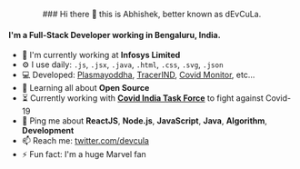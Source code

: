 <div align="center">
  <p>
    ### Hi there 👋 this is Abhishek, better known as dEvCuLa.
  </p>
</div>

#### I'm a Full-Stack Developer working in Bengaluru, India.

- 🏢 I'm currently working at **Infosys Limited**
- ⚙️ I use daily: `.js`, `.jsx`, `.java`, `.html`, `.css`, `.svg`, `.json`
- 💻 Developed: [Plasmayoddha](https://www.plasmayoddha.in), [TracerIND](https://tracerind.covidindiataskforce.org), [Covid Monitor](https://devcula.github.io/corona-monitor), etc…
- 🌱 Learning all about **Open Source**
- ⏳ Currently working with **[Covid India Task Force](https://www.covidindiataskforce.org)** to fight against Covid-19
- 💬 Ping me about **ReactJS**, **Node.js**, **JavaScript**, **Java**, **Algorithm**, **Development**
- 📫 Reach me: [twitter.com/devcula](https://twitter.com/devcula)
- ⚡️ Fun fact: I'm a huge Marvel fan

